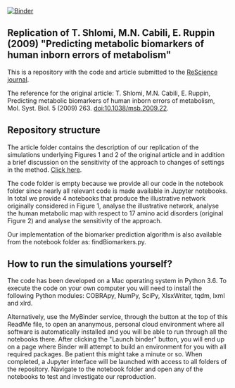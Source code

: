 [![Binder](http://mybinder.org/badge.svg)](https://beta.mybinder.org/v2/gh/ThierryMondeel/ReScience-submission-Shlomi2009/Mondeel-Ogundipe-Westerhoff-2017)

## Replication of T. Shlomi, M.N. Cabili, E. Ruppin (2009) "Predicting metabolic biomarkers of human inborn errors of metabolism"

This is a repository with the code and article submitted to the [ReScience journal](rescience.github.io).

The reference for the original article:
T. Shlomi, M.N. Cabili, E. Ruppin, Predicting metabolic biomarkers of human inborn errors of metabolism, Mol. Syst. Biol. 5 (2009) 263. [doi:10.1038/msb.2009.22](http://doi.org/10.1038/msb.2009.22).


## Repository structure
The article folder contains the description of our replication of the simulations underlying Figures 1 and 2 of the original article and in addition a brief discussion on the sensitivity of the approach to changes of settings in the method. [Click here](article/Mondeel_Ogundipe_Westerhoff-2017.pdf).

The code folder is empty because we provide all our code in the notebook folder since nearly all relevant code is made available in Jupyter notebooks.
In total we provide 4 notebooks that produce the illustrative network originally considered in Figure 1, analyse the illustrative network, analyse the human metabolic map with respect to 17 amino acid disorders (original Figure 2) and analyse the sensitivity of the approach. 

Our implementation of the biomarker prediction algorithm is also available from the notebook folder as: findBiomarkers.py. 

## How to run the simulations yourself?

The code has been developed on a Mac operating system in Python 3.6. To execute the code on your own computer you will need to install the following Python modules:
COBRApy, NumPy, SciPy, XlsxWriter, tqdm, lxml and xlrd.

Alternatively, use the MyBinder service, through the button at the top of this ReadMe file, to open an ananymous, personal cloud environment where all software is automatically installed and you will be able to run through all the notebooks there. After clicking the "Launch binder" button, you will end up on a page where Binder will attempt to build an environment for you with all required packages. Be patient this might take a minute or so. When completed, a Jupyter interface will be launched with access to all folders of the repository. Navigate to the notebook folder and open any of the notebooks to test and investigate our reproduction. 
